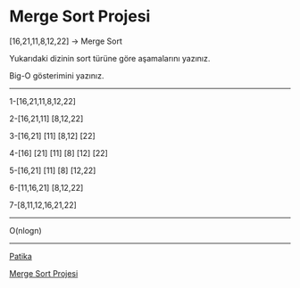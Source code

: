 # Merge Sort Projesi

[16,21,11,8,12,22] -> Merge Sort

Yukarıdaki dizinin sort türüne göre aşamalarını yazınız.

Big-O gösterimini yazınız.

***************

1-[16,21,11,8,12,22]

2-[16,21,11] [8,12,22]

3-[16,21] [11] [8,12] [22]

4-[16] [21] [11] [8] [12] [22]

5-[16,21] [11] [8] [12,22]

6-[11,16,21] [8,12,22]

7-[8,11,12,16,21,22]

******************

O(nlogn)

*********************

[Patika](www.patika.dev)

[Merge Sort Projesi](https://app.patika.dev/courses/veri-yapilari-ve-algoritmalar/merge-sort-proje)
